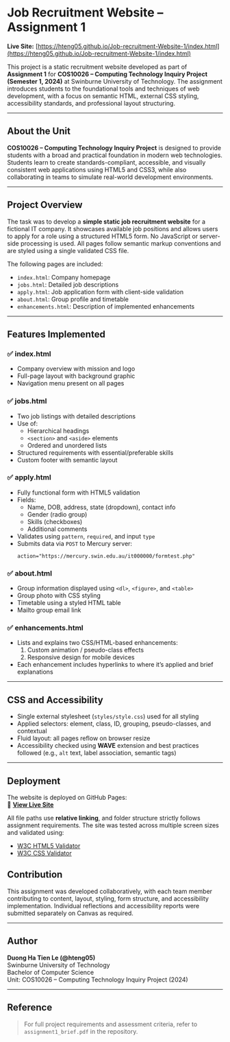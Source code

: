 # Job Recruitment Website – Assignment 1

**Live Site:** [https://hteng05.github.io/Job-recruitment-Website-1/index.html](https://hteng05.github.io/Job-recruitment-Website-1/index.html)

This project is a static recruitment website developed as part of **Assignment 1** for **COS10026 – Computing Technology Inquiry Project (Semester 1, 2024)** at Swinburne University of Technology. The assignment introduces students to the foundational tools and techniques of web development, with a focus on semantic HTML, external CSS styling, accessibility standards, and professional layout structuring.

---

## About the Unit

**COS10026 – Computing Technology Inquiry Project** is designed to provide students with a broad and practical foundation in modern web technologies. Students learn to create standards-compliant, accessible, and visually consistent web applications using HTML5 and CSS3, while also collaborating in teams to simulate real-world development environments.

---

## Project Overview

The task was to develop a **simple static job recruitment website** for a fictional IT company. It showcases available job positions and allows users to apply for a role using a structured HTML5 form. No JavaScript or server-side processing is used. All pages follow semantic markup conventions and are styled using a single validated CSS file.

The following pages are included:

- `index.html`: Company homepage
- `jobs.html`: Detailed job descriptions
- `apply.html`: Job application form with client-side validation
- `about.html`: Group profile and timetable
- `enhancements.html`: Description of implemented enhancements

---

## Features Implemented

### ✅ index.html
- Company overview with mission and logo
- Full-page layout with background graphic
- Navigation menu present on all pages

### ✅ jobs.html
- Two job listings with detailed descriptions
- Use of:
  - Hierarchical headings
  - `<section>` and `<aside>` elements
  - Ordered and unordered lists
- Structured requirements with essential/preferable skills
- Custom footer with semantic layout

### ✅ apply.html
- Fully functional form with HTML5 validation
- Fields:
  - Name, DOB, address, state (dropdown), contact info
  - Gender (radio group)
  - Skills (checkboxes)
  - Additional comments
- Validates using `pattern`, `required`, and input `type`
- Submits data via `POST` to Mercury server:
  ```
  action="https://mercury.swin.edu.au/it000000/formtest.php"
  ```

### ✅ about.html
- Group information displayed using `<dl>`, `<figure>`, and `<table>`
- Group photo with CSS styling
- Timetable using a styled HTML table
- Mailto group email link

### ✅ enhancements.html
- Lists and explains two CSS/HTML-based enhancements:
  1. Custom animation / pseudo-class effects
  2. Responsive design for mobile devices
- Each enhancement includes hyperlinks to where it’s applied and brief explanations

---

## CSS and Accessibility

- Single external stylesheet (`styles/style.css`) used for all styling
- Applied selectors: element, class, ID, grouping, pseudo-classes, and contextual
- Fluid layout: all pages reflow on browser resize
- Accessibility checked using **WAVE** extension and best practices followed (e.g., `alt` text, label association, semantic tags)

---

## Deployment

The website is deployed on GitHub Pages:  
📍 **[View Live Site](https://hteng05.github.io/Job-recruitment-Website-1/index.html)**

All file paths use **relative linking**, and folder structure strictly follows assignment requirements. The site was tested across multiple screen sizes and validated using:

- [W3C HTML5 Validator](https://validator.w3.org/nu/)
- [W3C CSS Validator](https://jigsaw.w3.org/css-validator/)

## Contribution

This assignment was developed collaboratively, with each team member contributing to content, layout, styling, form structure, and accessibility implementation. Individual reflections and accessibility reports were submitted separately on Canvas as required.

---

## Author

**Duong Ha Tien Le (@hteng05)**  
Swinburne University of Technology  
Bachelor of Computer Science  
Unit: COS10026 – Computing Technology Inquiry Project (2024)

---

## Reference

> For full project requirements and assessment criteria, refer to `assignment1_brief.pdf` in the repository.
